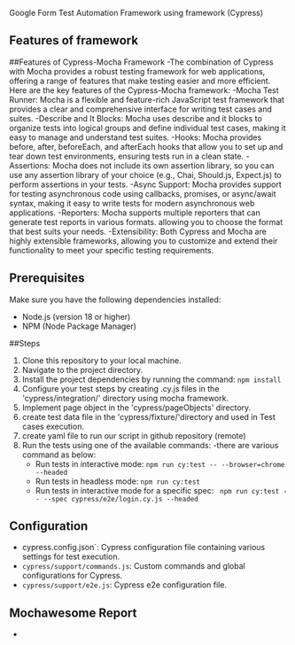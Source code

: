 

Google Form Test Automation Framework using framework (Cypress)

## Features of framework


##Features of Cypress-Mocha Framework
-The combination of Cypress with Mocha provides a robust testing framework for web applications, offering a range of features that make testing easier and more efficient. Here are the key features of the Cypress-Mocha framework:
-Mocha Test Runner: Mocha is a flexible and feature-rich JavaScript test framework that provides a clear and comprehensive interface for writing test cases and suites.
-Describe and It Blocks: Mocha uses describe and it blocks to organize tests into logical groups and define individual test cases, making it easy to manage and understand test suites.
-Hooks: Mocha provides before, after, beforeEach, and afterEach hooks that allow you to set up and tear down test environments, ensuring tests run in a clean state.
-Assertions: Mocha does not include its own assertion library, so you can use any assertion library of your choice (e.g., Chai, Should.js, Expect.js) to perform assertions in your tests.
-Async Support: Mocha provides support for testing asynchronous code using callbacks, promises, or async/await syntax, making it easy to write tests for modern asynchronous web applications.
-Reporters: Mocha supports multiple reporters that can generate test reports in various formats. allowing you to choose the format that best suits your needs.
-Extensibility: Both Cypress and Mocha are highly extensible frameworks, allowing you to customize and extend their functionality to meet your specific testing requirements.

## Prerequisites

Make sure you have the following dependencies installed:

- Node.js (version 18 or higher)
- NPM (Node Package Manager)

##Steps

1. Clone this repository to your local machine.
2. Navigate to the project directory.
3. Install the project dependencies by running the command: `npm install`
4. Configure your test steps by creating .cy.js files in the 'cypress/integration/' directory using mocha framework.
5. Implement page object in the 'cypress/pageObjects' directory.
6. create test data file in the 'cypress/fixture/'directory and used in Test cases execution.
7. create yaml file to run our script in github repository (remote)
8. Run the tests using one of the available commands:
   -there are various command as below:
   - Run tests in interactive mode: `npm run cy:test -- --browser=chrome --headed`
   - Run tests in headless mode: `npm run cy:test`
   - Run tests in interactive mode for a specific spec: ` npm run cy:test -- --spec cypress/e2e/login.cy.js --headed`

## Configuration

-  cypress.config.json`: Cypress configuration file containing various settings for test execution.
- `cypress/support/commands.js`: Custom commands and global configurations for Cypress.
- `cypress/support/e2e.js`: Cypress e2e configuration file.

## Mochawesome Report
-
